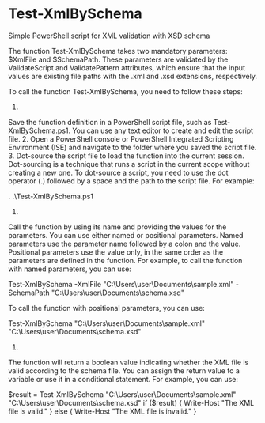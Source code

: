 # Test-XmlBySchema
Simple PowerShell script for XML validation with XSD schema

The function Test-XmlBySchema takes two mandatory parameters: $XmlFile and $SchemaPath. These parameters are validated by the ValidateScript and ValidatePattern attributes, which ensure that the input values are existing file paths with the .xml and .xsd extensions, respectively.

To call the function Test-XmlBySchema, you need to follow these steps:

1. 
Save the function definition in a PowerShell script file, such as Test-XmlBySchema.ps1. You can use any text editor to create and edit the script file.
2. 
Open a PowerShell console or PowerShell Integrated Scripting Environment (ISE) and navigate to the folder where you saved the script file.
3. 
Dot-source the script file to load the function into the current session. Dot-sourcing is a technique that runs a script in the current scope without creating a new one. To dot-source a script, you need to use the dot operator (.) followed by a space and the path to the script file. For example:

. .\Test-XmlBySchema.ps1

1. 
Call the function by using its name and providing the values for the parameters. You can use either named or positional parameters. Named parameters use the parameter name followed by a colon and the value. Positional parameters use the value only, in the same order as the parameters are defined in the function. For example, to call the function with named parameters, you can use:

Test-XmlBySchema -XmlFile "C:\Users\user\Documents\sample.xml" -SchemaPath "C:\Users\user\Documents\schema.xsd"

To call the function with positional parameters, you can use:

Test-XmlBySchema "C:\Users\user\Documents\sample.xml" "C:\Users\user\Documents\schema.xsd"

1. 
The function will return a boolean value indicating whether the XML file is valid according to the schema file. You can assign the return value to a variable or use it in a conditional statement. For example, you can use:

$result = Test-XmlBySchema "C:\Users\user\Documents\sample.xml" "C:\Users\user\Documents\schema.xsd"
if ($result) {
Write-Host "The XML file is valid."
} else {
Write-Host "The XML file is invalid."
}
